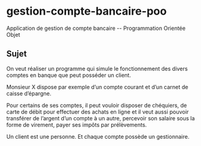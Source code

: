 # gestion-compte-bancaire-poo
Application de gestion de compte bancaire -- Programmation Orientée Objet

## Sujet

On veut réaliser un programme qui simule le fonctionnement des divers comptes en banque que peut posséder un client.

Monsieur X dispose par exemple d’un compte courant et d’un carnet de caisse d’épargne. 

Pour certains de ses comptes, il peut vouloir disposer de chéquiers, de carte de débit pour effectuer des achats en ligne et il veut aussi pouvoir transférer de l’argent d’un compte à un autre, percevoir son salaire sous la forme de virement, payer ses impôts par prélèvements.

Un client est une personne. Et chaque compte possède un gestionnaire.

